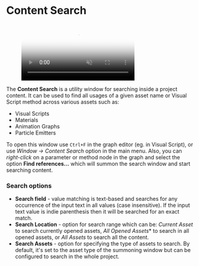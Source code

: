 # Content Search

<figure class="video_container">
  <video autoplay muted loop poster="media/content-search.png">
    <source src="media/content-search-tool.mp4" type="video/mp4">
  </video>
</figure>

The **Content Search** is a utility window for searching inside a project content. It can be used to find all usages of a given asset name or Visual Script method across various assets such as:
* Visual Scripts
* Materials
* Animation Graphs
* Particle Emitters

To open this window use `Ctrl+F` in the graph editor (eg. in Visual Script), or use *Window -> Content Search* option in the main menu. Also, you can *right-click* on a parameter or method node in the graph and select the option **Find references...** which will summon the search window and start searching content.

### Search options

* **Search field** - value matching is text-based and searches for any occurrence of the input text in all values (case insensitive). If the input text value is indie parenthesis then it will be searched for an exact match.
* **Search Location** - option for search range which can be: *Current Asset* to search currently opened assets, *All Opened Assets** to search in all opened assets, or *All Assets* to search all the content.
* **Search Assets** - option for specifying the type of assets to search. By default, it's set to the asset type of the summoning window but can be configured to search in the whole project.
